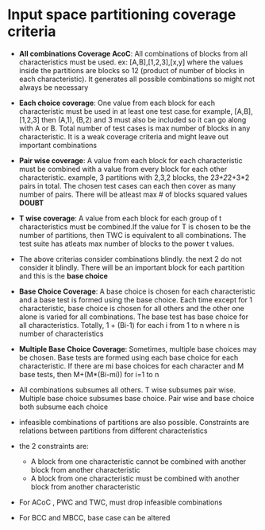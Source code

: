  # Input space partitioning coverage criteria  
 * **All combinations Coverage AcoC**: All combinations of blocks from all characteristics must be used. ex: [A,B],[1,2,3],[x,y] where the values inside the partitions are blocks so 12 (product of number of blocks in each characteristic). It generates all possible combinations so might not always be necessary  
 * **Each choice coverage**: One value from each block for each characteristic must be used in at least one test case.for example, [A,B], [1,2,3] then (A,1), (B,2) and 3 must also be included so it can go along with A or B. Total number of test cases is max number of blocks in any characteristic. It is a weak coverage criteria and might leave out important combinations  
 * **Pair wise coverage**: A value from each block for each characteristic must be combined with a value from every block for each other characteristic. example, 3 partitions with 2,3,2 blocks, the 2*3+2*2+3*2 pairs in total. The chosen test cases can each then cover as many number of pairs. There will be atleast max # of blocks squared values **DOUBT**  
 * **T wise coverage**: A value from each block for each group of t characteristics must be combined.If the value for T is chosen to be the number of partitions, then TWC is equivalent to all combinations. The test suite has atleats max number of blocks to the power t values.  
 * The above criterias consider combinations blindly. the next 2 do not consider it blindly. There will be an important block for each partition and this is the **base choice**  
 * **Base Choice Coverage**: A base choice is chosen for each characteristic and a base test is formed using the base choice. Each time except for 1 characteristic, base choice is chosen for all others and the other one alone is varied for all combinations. The base test has base choice for all characteristics. Totally, 1 + (Bi-1) for each i from 1 to n where n is number of characteristics  
 * **Multiple Base Choice Coverage**: Sometimes, multiple base choices may be chosen. Base tests are formed using each base choice for each characteristic. If there are mi base choices for each character and M base tests, then M+(M*(Bi-mi)) for i=1 to n  
   
* All combinations subsumes all others. T wise subsumes pair wise. Multiple base choice subsumes base choice. Pair wise and base choice both subsume each choice   
 
* infeasible combinations of partitions are also possible. Constraints are relations between partitions from different characteristics  
* the 2 constraints are:  
   * A block from one characteristic cannot be combined with another block from another characteristic  
    * A block from one characteristic must be combined with another block from another characteristic  
* For ACoC , PWC and TWC, must drop infeasible combinations  
* For BCC and MBCC, base case can be altered  
